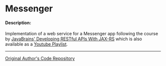 # Messenger

#### Description:

Implementation of a web service for a Messenger app following the course by [JavaBrains' Developing RESTful APIs With JAX-RS](https://javabrains.io/courses/javaee_jaxrs/) which is also available as a [Youtube Playlist](https://www.youtube.com/playlist?list=PLqq-6Pq4lTTZh5U8RbdXq0WaYvZBz2rbn).

***

[Original Author's Code Repository](https://github.com/koushikkothagal/messenger)